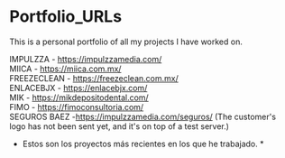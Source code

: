 # Portfolio_URLs
This is a personal portfolio of all my projects I have worked on.

IMPULZZA - https://impulzzamedia.com/ <br>
MIICA - https://miica.com.mx/ <br>
FREEZECLEAN - https://freezeclean.com.mx/ <br>
ENLACEBJX - https://enlacebjx.com/ <br>
MIK - https://mikdepositodental.com/ <br>
FIMO - https://fimoconsultoria.com/ <br>
SEGUROS BAEZ -https://impulzzamedia.com/seguros/ <span>(The customer's logo has not been sent yet, and it's on top of a test server.)</span><br>

* Estos son los proyectos más recientes en los que he trabajado. *

